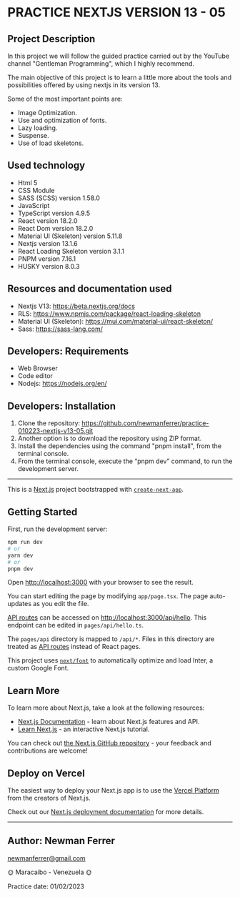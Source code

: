 # PRACTICE NEXTJS VERSION 13 - 05

## Project Description

In this project we will follow the guided practice carried out by the YouTube channel "Gentleman Programming", which I highly recommend.

The main objective of this project is to learn a little more about the tools and possibilities offered by using nextjs in its version 13.

Some of the most important points are:

- Image Optimization.
- Use and optimization of fonts.
- Lazy loading.
- Suspense.
- Use of load skeletons.

## Used technology

- Html 5
- CSS Module
- SASS (SCSS) version 1.58.0
- JavaScript
- TypeScript version 4.9.5
- React version 18.2.0
- React Dom version 18.2.0
- Material UI (Skeleton) version 5.11.8
- Nextjs version 13.1.6
- React Loading Skeleton version 3.1.1
- PNPM version 7.16.1
- HUSKY version 8.0.3

## Resources and documentation used

- Nextjs V13: https://beta.nextjs.org/docs
- RLS: https://www.npmjs.com/package/react-loading-skeleton
- Material UI (Skeleton): https://mui.com/material-ui/react-skeleton/
- Sass: https://sass-lang.com/

## Developers: Requirements

- Web Browser
- Code editor
- Nodejs: https://nodejs.org/en/

## Developers: Installation

1. Clone the repository: https://github.com/newmanferrer/practice-010223-nextjs-v13-05.git
2. Another option is to download the repository using ZIP format.
3. Install the dependencies using the command "pnpm install", from the terminal console.
4. From the terminal console, execute the “pnpm dev” command, to run the development server.

---

This is a [Next.js](https://nextjs.org/) project bootstrapped with [`create-next-app`](https://github.com/vercel/next.js/tree/canary/packages/create-next-app).

## Getting Started

First, run the development server:

```bash
npm run dev
# or
yarn dev
# or
pnpm dev
```

Open [http://localhost:3000](http://localhost:3000) with your browser to see the result.

You can start editing the page by modifying `app/page.tsx`. The page auto-updates as you edit the file.

[API routes](https://nextjs.org/docs/api-routes/introduction) can be accessed on [http://localhost:3000/api/hello](http://localhost:3000/api/hello). This endpoint can be edited in `pages/api/hello.ts`.

The `pages/api` directory is mapped to `/api/*`. Files in this directory are treated as [API routes](https://nextjs.org/docs/api-routes/introduction) instead of React pages.

This project uses [`next/font`](https://nextjs.org/docs/basic-features/font-optimization) to automatically optimize and load Inter, a custom Google Font.

## Learn More

To learn more about Next.js, take a look at the following resources:

- [Next.js Documentation](https://nextjs.org/docs) - learn about Next.js features and API.
- [Learn Next.js](https://nextjs.org/learn) - an interactive Next.js tutorial.

You can check out [the Next.js GitHub repository](https://github.com/vercel/next.js/) - your feedback and contributions are welcome!

## Deploy on Vercel

The easiest way to deploy your Next.js app is to use the [Vercel Platform](https://vercel.com/new?utm_medium=default-template&filter=next.js&utm_source=create-next-app&utm_campaign=create-next-app-readme) from the creators of Next.js.

Check out our [Next.js deployment documentation](https://nextjs.org/docs/deployment) for more details.

---

## Author: Newman Ferrer

newmanferrer@gmail.com

🌞 Maracaibo - Venezuela 🌞

Practice date: 01/02/2023
